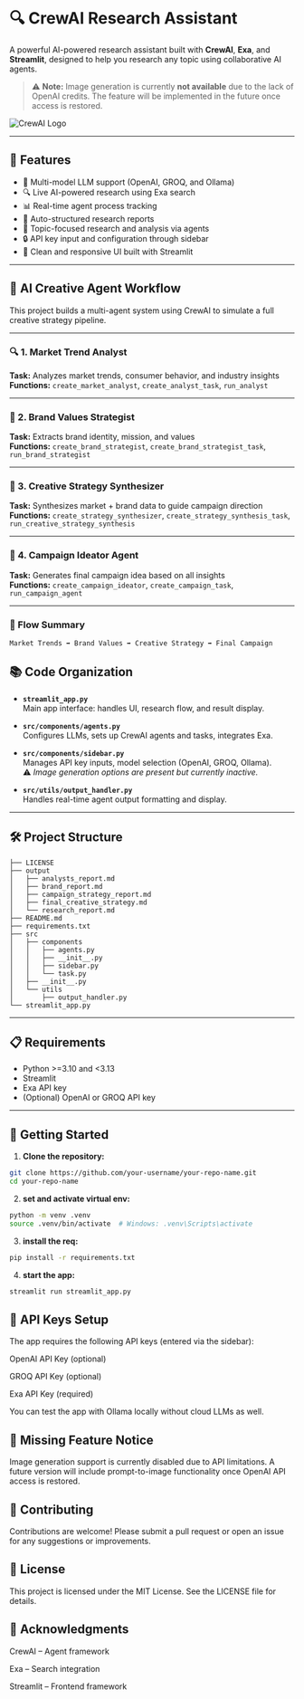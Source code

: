 # 🔍 CrewAI Research Assistant

A powerful AI-powered research assistant built with **CrewAI**, **Exa**, and **Streamlit**, designed to help you research any topic using collaborative AI agents.

> ⚠️ **Note:** Image generation is currently **not available** due to the lack of OpenAI credits. The feature will be implemented in the future once access is restored.

![CrewAI Logo](https://cdn.prod.website-files.com/66cf2bfc3ed15b02da0ca770/66d07240057721394308addd_Logo%20(1).svg)

---

## 🌟 Features

- 🤖 Multi-model LLM support (OpenAI, GROQ, and Ollama)
- 🔍 Live AI-powered research using Exa search
- 📊 Real-time agent process tracking
- 📝 Auto-structured research reports
- 🎯 Topic-focused research and analysis via agents
- 🔒 API key input and configuration through sidebar
- 📱 Clean and responsive UI built with Streamlit

---
## 🧠 AI Creative Agent Workflow

This project builds a multi-agent system using CrewAI to simulate a full creative strategy pipeline.

---

### 🔍 1. Market Trend Analyst  
**Task:** Analyzes market trends, consumer behavior, and industry insights  
**Functions:** `create_market_analyst`, `create_analyst_task`, `run_analyst`

---

### 🎯 2. Brand Values Strategist  
**Task:** Extracts brand identity, mission, and values  
**Functions:** `create_brand_strategist`, `create_brand_strategist_task`, `run_brand_strategist`

---

### 🧠 3. Creative Strategy Synthesizer  
**Task:** Synthesizes market + brand data to guide campaign direction  
**Functions:** `create_strategy_synthesizer`, `create_strategy_synthesis_task`, `run_creative_strategy_synthesis`

---

### 🎨 4. Campaign Ideator Agent  
**Task:** Generates final campaign idea based on all insights  
**Functions:** `create_campaign_ideator`, `create_campaign_task`, `run_campaign_agent`

---

### 🔗 Flow Summary

```text
Market Trends ➡️ Brand Values ➡️ Creative Strategy ➡️ Final Campaign
```

## 📚 Code Organization

- **`streamlit_app.py`**  
  Main app interface: handles UI, research flow, and result display.

- **`src/components/agents.py`**  
  Configures LLMs, sets up CrewAI agents and tasks, integrates Exa.

- **`src/components/sidebar.py`**  
  Manages API key inputs, model selection (OpenAI, GROQ, Ollama).  
  ⚠️ *Image generation options are present but currently inactive.*

- **`src/utils/output_handler.py`**  
  Handles real-time agent output formatting and display.

---

## 🛠️ Project Structure
```
├── LICENSE
├── output
│   ├── analysts_report.md
│   ├── brand_report.md
│   ├── campaign_strategy_report.md
│   ├── final_creative_strategy.md
│   └── research_report.md
├── README.md
├── requirements.txt
├── src
│   ├── components
│   │   ├── agents.py
│   │   ├── __init__.py
│   │   ├── sidebar.py
│   │   └── task.py
│   ├── __init__.py
│   └── utils
│       ├── output_handler.py
└── streamlit_app.py
```

---

## 📋 Requirements

- Python >=3.10 and <3.13
- Streamlit
- Exa API key
- (Optional) OpenAI or GROQ API key

---

## 🚀 Getting Started

1. **Clone the repository:**

```bash
git clone https://github.com/your-username/your-repo-name.git
cd your-repo-name
```
2. **set and activate virtual env:**
```bash
python -m venv .venv
source .venv/bin/activate  # Windows: .venv\Scripts\activate
```
3. **install the req:**
```bash
pip install -r requirements.txt
```
4. **start the app:**
```bash
streamlit run streamlit_app.py
```
## 🔑 API Keys Setup
The app requires the following API keys (entered via the sidebar):

OpenAI API Key (optional)

GROQ API Key (optional) 

Exa API Key (required) 

You can test the app with Ollama locally without cloud LLMs as well.

## 🚫 Missing Feature Notice
Image generation support is currently disabled due to API limitations.
A future version will include prompt-to-image functionality once OpenAI API access is restored.

## 🤝 Contributing
Contributions are welcome!
Please submit a pull request or open an issue for any suggestions or improvements.

## 📄 License
This project is licensed under the MIT License. See the LICENSE file for details.

## 🙏 Acknowledgments
CrewAI – Agent framework

Exa – Search integration

Streamlit – Frontend framework